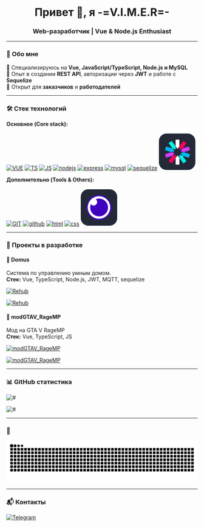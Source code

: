 <h1 align="center">Привет 👋, я -=V.I.M.E.R=-</h1>
<h3 align="center">Web-разработчик | Vue & Node.js Enthusiast</h3>

---

### 🚀 Обо мне

🔹 Специализируюсь на **Vue, JavaScript/TypeScript, Node.js и MySQL**<br>
🔹 Опыт в создании **REST API**, авторизации через **JWT** и работе с **Sequelize**<br>
🔹 Открыт для **заказчиков** и **работодателей**<br>

---

### 🛠️ Стек технологий

**Основное (Core stack):**<br><br>
[![VUE](https://skillicons.dev/icons?i=vue)](https://vuejs.org/)
[![TS](https://skillicons.dev/icons?i=ts)](https://www.typescriptlang.org/)
[![JS](https://skillicons.dev/icons?i=js)](https://learn.javascript.ru/)
[![nodejs](https://skillicons.dev/icons?i=nodejs)](https://nodejs.org/en)
[![express](https://skillicons.dev/icons?i=express)](https://expressjs.com/)
[![mysql](https://skillicons.dev/icons?i=mysql)](https://www.mysql.com/)
[![sequelize](https://skillicons.dev/icons?i=sequelize)](https://sequelize.org)
[![JWT](assets/icons/Jsonwebtokens.svg)](https://www.jwt.io/)

**Дополнительно (Tools & Others):**<br><br>
[![GIT](https://skillicons.dev/icons?i=git)](https://git-scm.com/)
[![github](https://skillicons.dev/icons?i=github)](https://github.com/)
[![html](https://skillicons.dev/icons?i=html)](#)
[![css](https://skillicons.dev/icons?i=css)](#)
[![Insomnia](assets/icons/Insomnia.svg)](https://insomnia.rest/)

---

### 🌟 Проекты в разработке

#### 🔹 Domus

Система по управлению умным домом.  
**Стек:** Vue, TypeScript, Node.js, JWT, MQTT, sequelize

[![Rehub](https://github-readme-stats.vercel.app/api/pin/?username=VIMER5&repo=Domus-server&theme=transparent)](https://github.com/VIMER5/Domus-server)

[![Rehub](https://github-readme-stats.vercel.app/api/pin/?username=VIMER5&repo=Domus-Frontend&theme=transparent)](https://github.com/VIMER5/Domus-Frontend)

#### 🔹 modGTAV_RageMP

Мод на GTA V RageMP  
**Стек:** Vue, TypeScript, JS

[![modGTAV_RageMP](https://github-readme-stats.vercel.app/api/pin/?username=VIMER5&repo=modGTAV_RageMP&theme=transparent)](https://github.com/VIMER5/modGTAV_RageMP) 

[![modGTAV_RageMP](https://contrib.rocks/image?repo=modGTAV_RageMP/simple-sqlite)](https://github.com/VIMER5/modGTAV_RageMP) 


---

### 📊 GitHub статистика

![#](https://github-readme-stats.vercel.app/api?username=VIMER5&locale=ru&rank_icon=github&show_icons=true&theme=transparent)

![#](https://github-readme-stats.vercel.app/api/top-langs/?username=VIMER5&locale=ru&count_private=true&show_icons=true&theme=transparent) 

<!-- <p align="center">

  <img align="center" src="https://github-readme-stats.vercel.app/api?username=vimer5&locale=ru&include_all_commits=true&count_private=true&show_icons=true&line_height=20&title_color=2B5BBD&icon_color=1124BB&text_color=A1A1A1&bg_color=0,000000,130F40" alt="my Github Stats"/>

  <img align="center" src="https://github-readme-stats.vercel.app/api/top-langs/?username=VIMER5&locale=ru&layout=compact&count_private=true&show_icons=true&line_height=20&title_color=2B5BBD&icon_color=1124BB&text_color=A1A1A1&bg_color=0,000000,130F40" alt="langs" />

  <img src="https://github-profile-trophy.vercel.app/?username=VIMER5&locale=ru&theme=juicyfresh&no-bg=true" />
</p>
 -->

---

### 🐍

![Snake animation](https://github.com/VIMER5/VIMER5/blob/output/github-contribution-grid-snake-dark.svg)

---

### 📬 Контакты

[![Telegram](https://img.shields.io/badge/Telegram-2CA5E0?style=for-the-badge&logo=telegram&logoColor=white)](https://t.me/The_crazy_fun)
